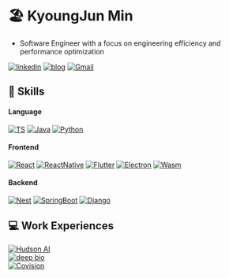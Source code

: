 # 🏖️ KyoungJun Min
- Software Engineer with a focus on engineering efficiency and performance optimization

[![linkedin](https://img.shields.io/badge/LinkedIn-0077B5?style=for-the-badge&logo=linkedin&logoColor=white)](https://www.linkedin.com/in/kjmin-dev-kr)
[![blog](https://img.shields.io/badge/Blog-FFA116?style=for-the-badge&logo=Tistory&logoColor=black)](https://leichtjoon.tistory.com/)
[![Gmail](https://img.shields.io/badge/Gmail-D14836?style=for-the-badge&logo=gmail&logoColor=white)](mailto:kjmin.kr@gmail.com)

## 🔧 Skills
#### Language
[![TS](https://img.shields.io/badge/typescript-ED8B00?style=for-the-badge&logo=typescript&logoColor=white)](#)
[![Java](https://img.shields.io/badge/Java-%23ED8B00.svg?style=for-the-badge&logo=openjdk&logoColor=white)](#)
[![Python](https://img.shields.io/badge/Python-3776AB?style=for-the-badge&logo=python&logoColor=fff)](#)

#### Frontend
[![React](https://img.shields.io/badge/react.js-149ECA?style=for-the-badge&logo=react&logoColor=white)](#)
[![ReactNative](https://img.shields.io/badge/react%20native-149ECA?style=for-the-badge&logo=react&logoColor=white)](#)
[![Flutter](https://img.shields.io/badge/Flutter-02569B?style=for-the-badge&logo=flutter&logoColor=fff)](#)
[![Electron](https://img.shields.io/badge/electron-9feaf9?style=for-the-badge&logo=electron&logoColor=black)](#)
[![Wasm](https://img.shields.io/badge/webassembly-bdaedb?style=for-the-badge&logo=webassembly&logoColor=white)](#)
#### Backend
[![Nest](https://img.shields.io/badge/Nest.js-%23E0234E.svg?style=for-the-badge&logo=nestjs&logoColor=white)](#)
[![SpringBoot](https://img.shields.io/badge/Spring%20Boot-6DB33F?style=for-the-badge&logo=springboot&logoColor=fff)](#)
[![Django](https://img.shields.io/badge/Django-%23092E20.svg?style=for-the-badge&logo=django&logoColor=white)](#)

## 💻 Work Experiences
[![Hudson AI](https://img.shields.io/badge/Hudson%20AI%202024.12--Current-444444.svg?style=for-the-badge)](#)
<br>
[![deep bio](https://img.shields.io/badge/Deep%20Bio%20Inc%202022.12--2024.12-1ED25F.svg?style=for-the-badge)](#)
<br>
[![Covision](https://img.shields.io/badge/-Covision%20Corp%202020.12--2022.12-%230097f2.svg?style=for-the-badge)](#)
